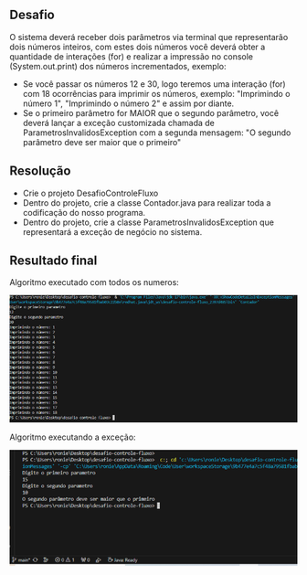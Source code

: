 ## Desafio
O sistema deverá receber dois parâmetros via terminal que representarão dois números inteiros, com estes dois números você deverá obter a quantidade de interações (for) e realizar a impressão no console (System.out.print) dos números incrementados, exemplo:

<ul><li>Se você passar os números 12 e 30, logo teremos uma interação (for) com 18 ocorrências para imprimir os números, exemplo: "Imprimindo o número 1", "Imprimindo o número 2" e assim por diante.</li>
<li>Se o primeiro parâmetro for MAIOR que o segundo parâmetro, você deverá lançar a exceção customizada chamada de ParametrosInvalidosException com a segunda mensagem: "O segundo parâmetro deve ser maior que o primeiro"</li></ul>

## Resolução
<ul>
<li>Crie o projeto DesafioControleFluxo</li>
<li>Dentro do projeto, crie a classe Contador.java para realizar toda a codificação do nosso programa.</li>
<li>Dentro do projeto, crie a classe ParametrosInvalidosException que representará a exceção de negócio no sistema.</li>
</ul>

## Resultado final
Algoritmo executado com todos os numeros:

<img src="src/img/fluxo.png">

Algoritmo executando a exceção:

<img src="src/img/excecao.png">
